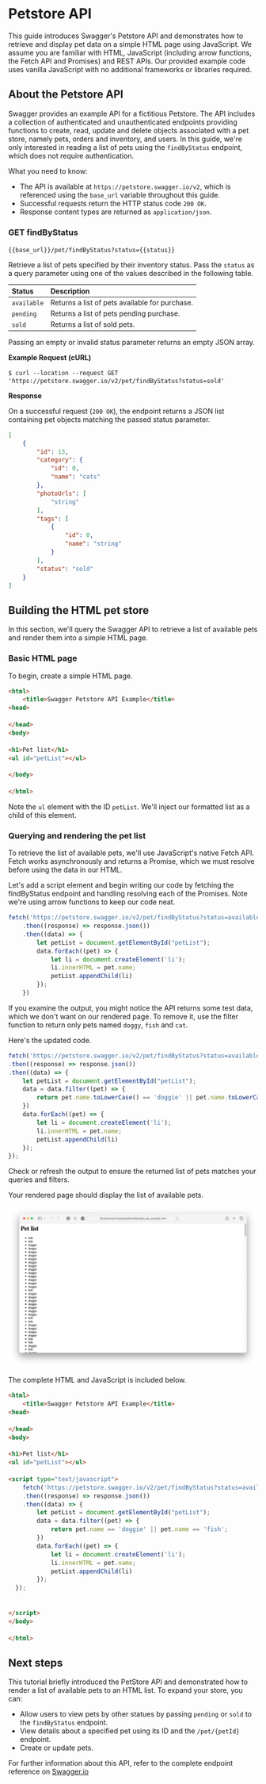 # Petstore API

This guide introduces Swagger's Petstore API and demonstrates how to retrieve and display pet data on a simple HTML page using JavaScript. We assume you are familiar with HTML, JavaScript (including arrow functions, the Fetch API and Promises) and REST APIs. Our provided example code uses vanilla JavaScript with no additional frameworks or libraries required.

## About the Petstore API

Swagger provides an example API for a fictitious Petstore. The API includes a collection of authenticated and unauthenticated endpoints providing functions to create, read, update and delete objects associated with a pet store, namely pets, orders and inventory, and users. In this guide, we're only interested in reading a list of pets using the `findByStatus` endpoint, which does not require authentication.

What you need to know:

* The API is available at `https://petstore.swagger.io/v2`, which is referenced using the `base_url` variable throughout this guide.
* Successful requests return the HTTP status code `200 OK`.
* Response content types are returned as `application/json`.


### GET findByStatus

`{{base_url}}/pet/findByStatus?status={{status}}`

Retrieve a list of pets specified by their inventory status. Pass the `status` as a query parameter using one of the values described in the following table.


| Status | Description |
| :----- | :------- |
| `available` | Returns a list of pets available for purchase. |
| `pending` | Returns a list of pets pending purchase. |
| `sold` | Returns a list of sold pets. |

Passing an empty or invalid status parameter returns an empty JSON array.

**Example Request (cURL)**


``` curl
$ curl --location --request GET 'https://petstore.swagger.io/v2/pet/findByStatus?status=sold'
```

**Response**

On a successful request (`200 OK`), the endpoint returns a JSON list containing pet objects matching the passed status parameter. 

``` json
[
    {
        "id": 13,
        "category": {
            "id": 0,
            "name": "cats"
        },
        "photoUrls": [
            "string"
        ],
        "tags": [
            {
                "id": 0,
                "name": "string"
            }
        ],
        "status": "sold"
    }
]
```

## Building the HTML pet store

In this section, we'll query the Swagger API to retrieve a list of available pets and render them into a simple HTML page.

### Basic HTML page

To begin, create a simple HTML page.

```html
<html>
    <title>Swagger Petstore API Example</title>
<head>

</head>
<body>

<h1>Pet list</h1>
<ul id="petList"></ul>

</body>

</html>
```

Note the `ul` element with the ID `petList`. We'll inject our formatted list as a child of this element.

### Querying and rendering the pet list

To retrieve the list of available pets, we'll use JavaScript's native Fetch API. Fetch works asynchronously and returns a Promise, which we must resolve before using the data in our HTML.

Let's add a script element and begin writing our code by fetching the findByStatus endpoint and handling resolving each of the Promises. Note we're using arrow functions to keep our code neat.

```javascript
fetch('https://petstore.swagger.io/v2/pet/findByStatus?status=available')
    .then((response) => response.json())
    .then((data) => {
        let petList = document.getElementById("petList");
        data.forEach((pet) => {
            let li = document.createElement('li');
            li.innerHTML = pet.name;
            petList.appendChild(li)
        });
    })
```

If you examine the output, you might notice the API returns some test data, which we don't want on our rendered page. To remove it, use the filter function to return only pets named `doggy`, `fish` and `cat`.

Here's the updated code.

``` javascript
fetch('https://petstore.swagger.io/v2/pet/findByStatus?status=available')
.then((response) => response.json())
.then((data) => {
    let petList = document.getElementById("petList");
    data = data.filter((pet) => {
        return pet.name.toLowerCase() == 'doggie' || pet.name.toLowerCase() == 'fish' || pet.name.toLowerCase() == 'cat';
    })
    data.forEach((pet) => {
        let li = document.createElement('li');
        li.innerHTML = pet.name;
        petList.appendChild(li)
    });
});
```
Check or refresh the output to ensure the returned list of pets matches your queries and filters.

Your rendered page should display the list of available pets.

![Final HTML page](images/list.png)

The complete HTML and JavaScript is included below.


```html 
<html>
    <title>Swagger Petstore API Example</title>
<head>

</head>
<body>

<h1>Pet list</h1>
<ul id="petList"></ul>

<script type="text/javascript">
    fetch('https://petstore.swagger.io/v2/pet/findByStatus?status=available')
    .then((response) => response.json())
    .then((data) => {
        let petList = document.getElementById("petList");
        data = data.filter((pet) => {
            return pet.name == 'doggie' || pet.name == 'fish';
        })
        data.forEach((pet) => {
            let li = document.createElement('li');
            li.innerHTML = pet.name;
            petList.appendChild(li)
        });
  });
  

</script>
</body>

</html>
```

## Next steps

This tutorial briefly introduced the PetStore API and demonstrated how to render a list of available pets to an HTML list. To expand your store, you can:

* Allow users to view pets by other statues by passing `pending` or `sold` to the `findByStatus` endpoint.
* View details about a specified pet using its ID and the `/pet/{petId}` endpoint.
* Create or update pets.

For further information about this API, refer to the complete endpoint reference on [Swagger.io](https://petstore.swagger.io/#/)